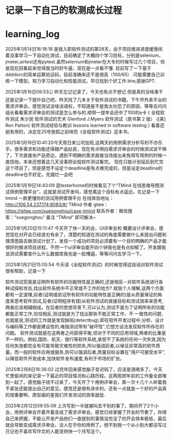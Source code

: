 # 记录一下自己的软测成长过程




# learning_log
2025年1月14日16:18:16 是我入职软件测试的第28天，由于项目推进进度缓慢闲着没事学习一下自动化测试，目前确定了大概四个学习目标，分别是selenium，jmeter,airtest还有pytest.虽然selenium和jmeter在大专的时候写过几个项目，但是现在回看起来觉得我当时好牛逼，现在是一点看不懂.
目前写了一下基于ddddorc的简单运算验证码，目前准确率还不是很高（100/65）.可能需要自己训练一下模型。努力学习自动化和性能测试，早日找到个好工作.btw,感谢GPT.

2025年1月16日09:53🕠 昨天忘记记录了，今天也有点不想记.但是真的没啥事干还是记录一下提升自己吧，昨天找了几本关于软件测试的书籍，下午开外卖平台的需求评审会，感觉测试没啥话语权，不知道是不是我太社恐了的原因，等等去问问组长看看需求评审会的测试是怎么参与的.顺带一提年会还中了100的e卡
{
全程软件测试 朱少民
软件测试的艺术 Glenford J.Myers
软件测试（原书第 2 版） ([美] Ron Patton)
软件测试经验与教训 lessons learned in software testing
}
看着还挺有用的，决定在25号放假之前啃完《全程软件测试》这本书。

2025年1月19日10:41:20今天周日来公司加班,这两天的用例需求分析写的不亦乐乎。很多需求和功能还得跟产品扯皮，现在有点明白需求评审会的时候测试该干嘛了，下次直接坐产品旁边，遇到不明确的需求直接当场提出来免得写用例的时候一直找他。本来还想着这几天没事把全程软件测试看完。
现在只能计划延后到忙完这个项目了，但是感觉不设定个deadline是有点难完成的，但是设定deadline的deadline也不好定。先摆烂一会吧

2025年1月19日14:43:09 逛testerhome的时候看见了个“TMind 在线思维导图测试用例管理平台”，这就是测试开发吗，感觉离这个目标有点遥远，先记录一下
tmind 一款更懂你的测试用例管理平台
在线体验地址：http://106.54.237.174:8083/#/
TMind 作者 gitee：https://gitee.com/xuegonghou/case-tmind
联系作者：微信搜索：“xuegonghou” 备注 “TMind” 即可解决~

2025年1月20日15:11:47 今天开了快一天的会，UI评审会和 概要设计评审会，感觉现在对开会已经游刃有余了，清楚的知道在测试的角度需要做什么来提出问题和理清思路去做测试计划了。发现一个成功的项目必须要有一个目的明确的产品才能很好的推进项目进程，不然一个ui评审会能开四个钟我也是有点抑郁了。开发跟我说测试需要查什么什么数据库我也是一脸懵逼，等等问问去学习一下。

2025年1月21日15:05:54 今天读《全程软件测试》的时候觉得这段话对软件测试很有帮助，记录一下

软件测试究竟是证明所有软件的功能特性是正确的,还是相反--对软件系统进行各种试探和攻击,找出软件系统中不正常或不工作的地方?
就我个人理解,这两个方面都有一定道理,前者(证明或验证所有软件的功能特性是正确的)是从质量保证的角度来思考软件测试,后者(证明程序有错)从软件测试的直接目标和测试效率来思考,两者应该相辅相成。在后者的思想背景下,可以认为,测试不是为了证明所有的功能都能正常工作,恰恰相反,测试就是为了找出那些不能正常工作、不
一致性的问题,也就是说,测试的工作就是发现缺陷(detectbug),即在软件开发过程中,分析、设计与编码等工作都是建设性的,唯独测试带有"破坏性",它想方设法发现软件所存在的问题。
软件测试就是在这两者之间获得平衡,但对于不同的应用领域,两者的比重是不一样的。例如,国防、航天、银行等软件系统,承受不了系统的任何一次失效,因为任何失效都完全有可能导致灾难性的损失,所以强调前者,以保证非常高的软件质量。而一般的软件应用或服务,则可以强调后者,质量目标设置在"用户可接受水平",以降低软件开发成本,加快软件发布速度,有利于市场的扩张。

2025年2月8日18:36:02 过完年回来感觉脑子变迟钝了，应该是酒喝多了。今天忙里偷闲的来记录一下最近的项目情况和心路历程。这两周把年前的工作量全部堆到一起了。感觉脑子绕不过来了，今天开了个用例评审会，第一次十几个人听着我不紧张还能提出自己的意见，感觉还是很有进步的。还有一点就是一个好的产品真的很重要啊，原型画的差我们开发测试的效率就低.

2025年2月12日09:55:09 上次写到一半就被叫去干别的事了。期间开了2个小会，用例评审会开着开着变成了需求评审会。感觉已经掌握了开会的节奏了，你得自己来把握，不能让开发产品他们一直提别的事情没完没了的开会效率极低，最后就会导致变成需求评审会，没人在乎你的用例了。想不到我一个从小到大都没写过日记也不喜欢写作文的人能坚持快一个月写这个。
